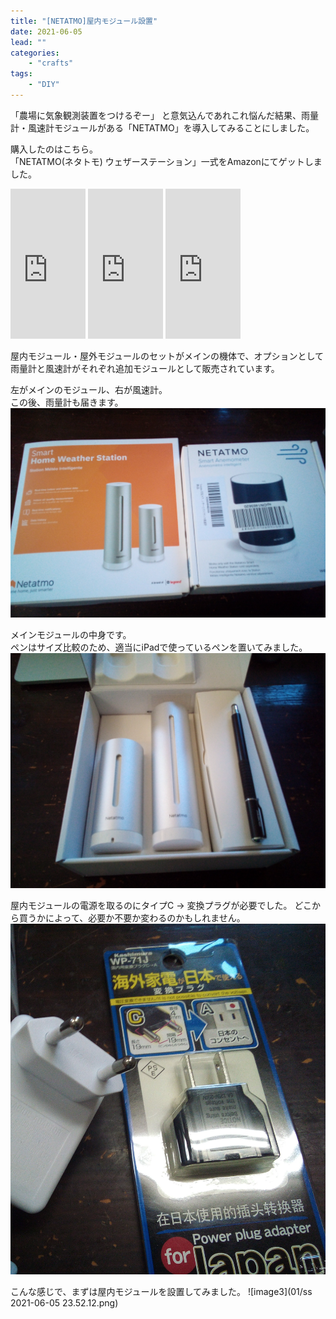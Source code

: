 ```yaml
---
title: "[NETATMO]屋内モジュール設置"
date: 2021-06-05
lead: ""
categories:
    - "crafts"
tags: 
    - "DIY"
---
```



「農場に気象観測装置をつけるぞー」
と意気込んであれこれ悩んだ結果、雨量計・風速計モジュールがある「NETATMO」を導入してみることにしました。


購入したのはこちら。  
「NETATMO(ネタトモ) ウェザーステーション」一式をAmazonにてゲットしました。

<iframe style="width:120px;height:240px;" marginwidth="0" marginheight="0" scrolling="no" frameborder="0" src="https://rcm-fe.amazon-adsystem.com/e/cm?ref=qf_sp_asin_til&t=massasquash04-22&m=amazon&o=9&p=8&l=as1&IS1=1&detail=1&asins=B07TXD3QQ5&linkId=08d36594284188d18e93913149c7f597&bc1=FFFFFF&amp;lt1=_top&fc1=333333&lc1=0066C0&bg1=FFFFFF&f=ifr">
    </iframe>

<iframe style="width:120px;height:240px;" marginwidth="0" marginheight="0" scrolling="no" frameborder="0" src="https://rcm-fe.amazon-adsystem.com/e/cm?ref=qf_sp_asin_til&t=massasquash04-22&m=amazon&o=9&p=8&l=as1&IS1=1&detail=1&asins=B0116JY608&linkId=ddd231dc95c3e20efb1509f61e3a0a68&bc1=ffffff&amp;lt1=_top&fc1=333333&lc1=0066c0&bg1=ffffff&f=ifr">
    </iframe>

<iframe style="width:120px;height:240px;" marginwidth="0" marginheight="0" scrolling="no" frameborder="0" src="https://rcm-fe.amazon-adsystem.com/e/cm?ref=qf_sp_asin_til&t=massasquash04-22&m=amazon&o=9&p=8&l=as1&IS1=1&detail=1&asins=B016OHME1A&linkId=a19cad97019fd3e35b038dabeee9ecd0&bc1=ffffff&amp;lt1=_top&fc1=333333&lc1=0066c0&bg1=ffffff&f=ifr">
    </iframe>

屋内モジュール・屋外モジュールのセットがメインの機体で、オプションとして雨量計と風速計がそれぞれ追加モジュールとして販売されています。


左がメインのモジュール、右が風速計。  
この後、雨量計も届きます。
![image01](01/2021-06-05-23-23-34.png)

メインモジュールの中身です。  
ペンはサイズ比較のため、適当にiPadで使っているペンを置いてみました。  
![image2](01/2021-06-05-23-44-08.png)


屋内モジュールの電源を取るのにタイプC -> 変換プラグが必要でした。 
どこから買うかによって、必要か不要か変わるのかもしれません。  
![image3](01/2021-06-05-23-45-54.png)


こんな感じで、まずは屋内モジュールを設置してみました。
![image3](01/ss 2021-06-05 23.52.12.png)

